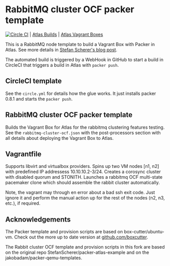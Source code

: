 # RabbitMQ cluster OCF packer template

[![Circle CI](https://circleci.com/gh/bogdando/packer-atlas-example.svg?style=svg)](https://circleci.com/gh/bogdando/packer-atlas-example)
| [Atlas Builds](https://atlas.hashicorp.com/bogdando/build-configurations/rabbitmq-cluster-ocf)
| [Atlas Vagrant Boxes](https://atlas.hashicorp.com/bogdando/boxes/rabbitmq-cluster-ocf)

This is a RabbitMQ node template to build a Vagrant Box with Packer in Atlas.
See more details in [Stefan Scherer's blog post](https://stefanscherer.github.io/automate-building-vagrant-boxes-with-atlas/).

The automated build is triggered by a WebHook in GitHub to start a build in CircleCI
that triggers a build in Atlas with `packer push`.

## CircleCI template
See the `circle.yml` for details how the glue works. It just installs packer 0.8.1
and starts the `packer push`.

## RabbitMQ cluster OCF packer template

Builds the Vagrant Box for Atlas for the rabbitmq clustering features testing.
See the `rabbitmq-cluster-ocf.json` with the post-processors section with all details about
deploying the Vagrant Box to Atlas.

## Vagrantfile

Supports libvirt and virtualbox providers.
Spins up two VM nodes [n1, n2] with predefined IP addressess 10.10.10.2-3/24.
Creates a corosync cluster with disabled quorum and STONITH.
Launches a rabbitmq OCF multi-state pacemaker clone which should assemble
the rabbit cluster automatically.

Note, the vagrant may through en error about a bad ssh exit code. Just ignore it
and perform the manual action up for the rest of the nodes (n2, n3, etc.), if required.

## Acknowledgements

The Packer template and provision scripts are based on box-cutter/ubuntu-vm.
Check out the more up to date version at [github.com/boxcutter](https://github.com/boxcutter).

The Rabbit cluster OCF template and provision scripts in this fork are based on the
original repo StefanScherer/packer-atlas-example and on the jakobadam/packer-qemu-templates.
